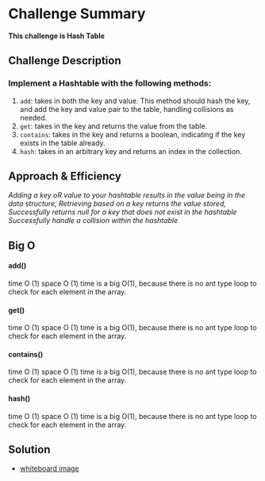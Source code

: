 # Challenge Summary

**This challenge is Hash Table**

## Challenge Description

### Implement a Hashtable with the following methods:

1. `add`: takes in both the key and value. This method should hash the key, and add the key and value pair to the table, handling collisions as needed.
2. `get`: takes in the key and returns the value from the table.
3. `contains`: takes in the key and returns a boolean, indicating if the key exists in the table already.
4. `hash`: takes in an arbitrary key and returns an index in the collection.

## Approach & Efficiency

_Adding a key oR value to your hashtable results in the value being in the data structure, Retrieving based on a key returns the value stored, Successfully returns null for a key that does not exist in the hashtable Successfully handle a collision within the hashtable_

## Big O

#### add()

time O (1)
space O (1)
time is a big O(1), because there is no ant type loop to check for each element in the array.

#### get()

time O (1)
space O (1)
time is a big O(1), because there is no ant type loop to check for each element in the array.

#### contains()

time O (1)
space O (1)
time is a big O(1), because there is no ant type loop to check for each element in the array.

#### hash()

time O (1)
space O (1)
time is a big O(1), because there is no ant type loop to check for each element in the array.

## Solution

- [whiteboard image](assets/hashtable.jpg)
